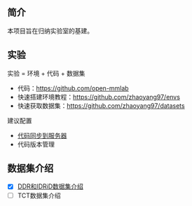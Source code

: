 
## 简介
本项目旨在归纳实验室的基建。


## 实验
实验 = 环境 + 代码 + 数据集

* 代码：https://github.com/open-mmlab
* 快速搭建环境教程：https://github.com/zhaoyang97/envs
* 快速获取数据集：https://github.com/zhaoyang97/datasets

建议配置

* [代码同步到服务器](docs/sftp.md)
* 代码版本管理

## 数据集介绍

* [x] [DDR和IDRiD数据集介绍](docs/ddr&idrid.md)
* [ ] TCT数据集介绍

<!--
## 博客地址

* [严勐](https://blog.csdn.net/bryant_meng)
-->
